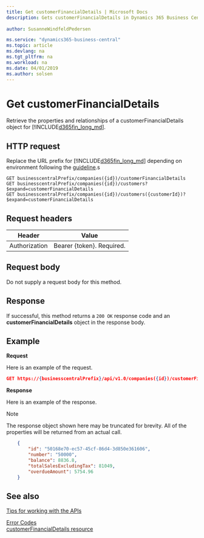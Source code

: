 ```yaml
---
title: Get customerFinancialDetails | Microsoft Docs
description: Gets customerFinancialDetails in Dynamics 365 Business Central.
 
author: SusanneWindfeldPedersen

ms.service: "dynamics365-business-central"
ms.topic: article
ms.devlang: na
ms.tgt_pltfrm: na
ms.workload: na
ms.date: 04/01/2019
ms.author: solsen
---
```


# Get customerFinancialDetails
Retrieve the properties and relationships of a customerFinancialDetails object for [!INCLUDE[d365fin_long_md](../../includes/d365fin_long_md.md)].

## HTTP request
Replace the URL prefix for [!INCLUDE[d365fin_long_md](../../includes/d365fin_long_md.md)] depending on environment following the [guideline](../../v1.0/endpoints-apis-for-dynamics.md).s

```
GET businesscentralPrefix/companies({id})/customerFinancialDetails
GET businesscentralPrefix/companies({id})/customers?$expand=customerFinancialDetails
GET businesscentralPrefix/companies({id})/customers({customerId})?$expand=customerFinancialDetails
```

## Request headers

|Header       |Value                    |
|-------------|-------------------------|
|Authorization|Bearer {token}. Required.|

## Request body
Do not supply a request body for this method.

## Response
If successful, this method returns a ```200 OK``` response code and an **customerFinancialDetails** object in the response body.

## Example

**Request**

Here is an example of the request.
```json
GET https://{businesscentralPrefix}/api/v1.0/companies({id})/customerFinancialDetails
```

**Response**

Here is an example of the response. 

> [!NOTE]  
>   The response object shown here may be truncated for brevity. All of the properties will be returned from an actual call.

```json
    {
        "id": "50168e70-ec57-45cf-86d4-3d850e361606",
        "number": "50000",
        "balance": 8836.8,
        "totalSalesExcludingTax": 81049,
        "overdueAmount": 5754.96
    }  
```


## See also
[Tips for working with the APIs](/dynamics365/business-central/dev-itpro/developer/devenv-connect-apps-tips)  

[Error Codes](../dynamics_error_codes.md)  
[customerFinancialDetails resource](../resources/dynamics_customerFinancialDetails.md)  
